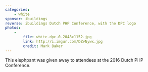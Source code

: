 ```yaml
---
categories:
    - white
sponsor: ibuildings
reverse: ibuildings Dutch PHP Conference, with the DPC logo
photos:
    -
        file: white-dpc-0-2048x1152.jpg
        link: http://i.imgur.com/DZvNywx.jpg
        credit: Mark Baker
---
```

This elephpant was given away to attendees at the 2016 Dutch PHP Conference.
